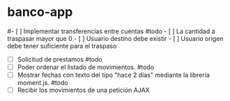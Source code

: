 # banco-app
#- [ ] Implementar transferencias entre cuentas #todo
	- [ ] La cantidad a traspasar mayor que 0
	- [ ] Usuario destino debe existir
	- [ ] Usuario origen debe tener suficiente para el traspaso
- [ ] Solicitud de prestamos #todo
- [ ] Poder ordenar el listado de movimientos. #todo
- [ ] Mostrar fechas con texto del tipo "hace 2 días" mediante la librería moment.js. #todo
- [ ] Recibir los movimientos de una petición AJAX
